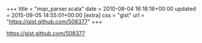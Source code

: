 +++
title = "mqo_parser.scala"
date = 2010-08-04 16:18:16+00:00
updated = 2015-09-05 14:55:01+00:00
[extra]
css = "gist"
url = "https://gist.github.com/508377"
+++

<https://gist.github.com/508377>


